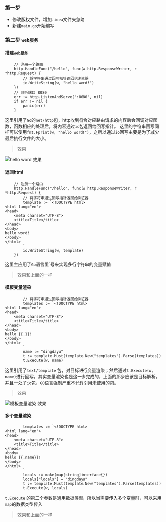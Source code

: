 
### 第一步

* 修改版权文件，增加`.idea`文件夹忽略
* 新建`main.go`开始编写

### 第二步 `web服务`

#### 搭建`web服务`

```
	// 注册一个路由
	http.HandleFunc("/hello", func(w http.ResponseWriter, r *http.Request) {
	    // 将字符串通过回写指针返回给浏览器
		io.WriteString(w, "hello word!")
	})
	// 监听端口 8080
	err := http.ListenAndServe(":8080", nil)
	if err != nil {
		panic(err)
	}
```

这里引用了`Go`的`net/http`包，http收到符合对应路由请求的内容后会回调对应函数，函数相应的处理后，将内容通过`io`包返回给回写指针。
这里的字符串回写同样可以使用`fmt.Fprint(w, "hello word!")`，之所以通过`io`回写主要是为了减少最后执行文件的大小。

> 效果

![hello word 效果](https://github.com/dingdayu/gochatting/raw/master/docs/img/01.HelloWord.png)

#### 返回html

```
	// 注册一个路由
	http.HandleFunc("/hello", func(w http.ResponseWriter, r *http.Request) {
		// 将字符串通过回写指针返回给浏览器
		template := `<!DOCTYPE html>
<html lang="en">
<head>
    <meta charset="UTF-8">
    <title>Title</title>
</head>
<body>
hello word!
</body>
</html>
		`
		io.WriteString(w, template)
	})
```

这里主应用了`Go`语言里`号来实现多行字符串的变量赋值

> 效果和上面的一样

#### 模板变量渲染
```
		// 将字符串通过回写指针返回给浏览器
		templates := `<!DOCTYPE html>
<html lang="en">
<head>
    <meta charset="UTF-8">
    <title>Title</title>
</head>
<body>
hello {{.}}!
</body>
</html>
		`
		name := "dingdayu"
		t := template.Must(template.New("templates").Parse(templates))
		t.Execute(w, name)
```

这里引用了`text/template` 包，对目标进行变量渲染；然后通过`t.Execute(w, name)`进行回写，其实变量渲染也是这一步完成的，上面的那步应该是目标解析。
并且一处了`io`包，`GO`语言强制严重不允许引用未使用的包。

> 效果

![模板变量渲染 效果](https://github.com/dingdayu/gochatting/raw/master/docs/img/02.HelloDingdayu.png)

#### 多个变量渲染

```
		templates := `<!DOCTYPE html>
<html lang="en">
<head>
    <meta charset="UTF-8">
    <title>Title</title>
</head>
<body>
hello {{.name}}!
</body>
</html>
		`
		locals := make(map[string]interface{})
		locals["locals"] = "dingdayu"
		t := template.Must(template.New("templates").Parse(templates))
		t.Execute(w, locals)
```
`t.Execute` 的第二个参数是通用数据类型，所以当需要传入多个变量时，可以采用`map`的数据类型传入

> 效果和上面的一样